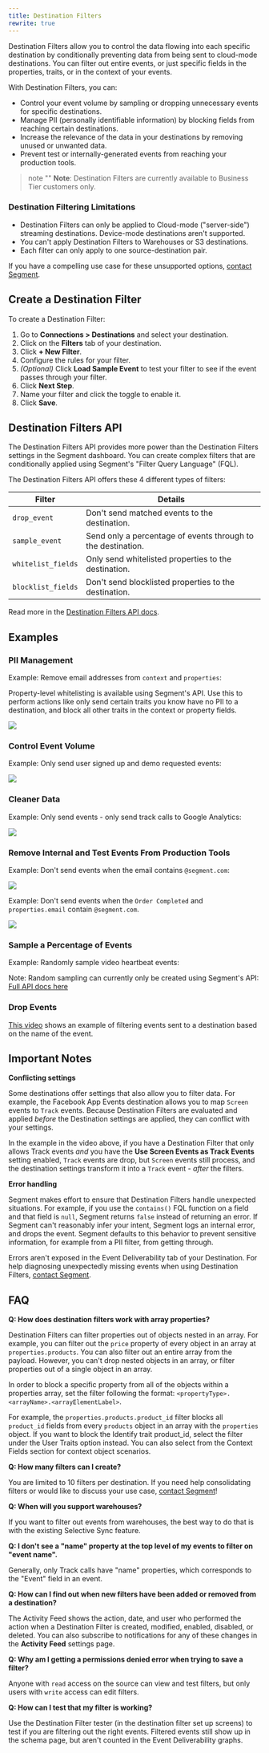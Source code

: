 ```yaml
---
title: Destination Filters
rewrite: true
---
```


Destination Filters allow you to control the data flowing into each specific destination by conditionally preventing data from being sent to cloud-mode  destinations. You can filter out entire events, or just specific fields in the properties, traits, or in the context of your events.

With Destination Filters, you can:

- Control your event volume by sampling or dropping unnecessary events for
 specific destinations.
- Manage PII (personally identifiable information) by blocking fields from
 reaching certain destinations.
- Increase the relevance of the data in your destinations by removing unused or unwanted data.
- Prevent test or internally-generated events from reaching your production tools.

> note ""
> **Note**: Destination Filters are currently available to Business Tier customers only.

### Destination Filtering Limitations

- Destination Filters can only be applied to Cloud-mode ("server-side") streaming destinations. Device-mode destinations aren't supported.
- You can't apply Destination Filters to Warehouses or S3 destinations.
- Each filter can only apply to one source-destination pair.

If you have a compelling use case for these unsupported options, [contact Segment](https://segment.com/help/contact/).

## Create a Destination Filter
To create a Destination Filter:
1. Go to **Connections > Destinations** and select your destination.
2. Click on the **Filters** tab of your destination.
3. Click **+ New Filter**.
4. Configure the rules for your filter.
5. *(Optional)* Click **Load Sample Event** to test your filter to see if the event passes through your filter.
6. Click **Next Step**.
7. Name your filter and click the toggle to enable it.
6. Click **Save**.

## Destination Filters API

The Destination Filters API provides more power than the Destination
Filters settings in the Segment dashboard. You can create complex filters
that are conditionally applied using Segment's "Filter Query Language" (FQL).

The Destination Filters API offers these 4 different types of filters:

Filter | Details
------ | -------
`drop_event` | Don't send matched events to the destination.
`sample_event` | Send only a percentage of events through to the destination.
`whitelist_fields` | Only send whitelisted properties to the destination.
`blocklist_fields` | Don't send blocklisted properties to the destination.

Read more in the [Destination Filters API docs](https://reference.segmentapis.com/#6c12fbe8-9f84-4a6c-848e-76a2325cb3c5).

## Examples

### PII Management

Example: Remove email addresses from `context` and `properties`:

Property-level whitelisting is available using Segment's API. Use this to perform actions like only send certain traits you know have no PII to a destination, and block
all other traits in the context or property fields.

![](images/destination-filters/pii_example.png)

### Control Event Volume

Example: Only send user signed up and demo requested events:

![](images/destination-filters/drop_example.png)

### Cleaner Data

Example: Only send events - only send track calls to Google Analytics:

![](images/destination-filters/clean_example.png)

### Remove Internal and Test Events From Production Tools

Example: Don't send events when the email contains `@segment.com`:

![](images/destination-filters/internal_example.png)

Example: Don't send events when the `Order Completed` and `properties.email` contain `@segment.com`.

![](images/destination-filters/internal_example2.png)

### Sample a Percentage of Events

Example: Randomly sample video heartbeat events:

Note: Random sampling can currently only be created using Segment's API: [Full API
docs here](https://reference.segmentapis.com/#6c12fbe8-9f84-4a6c-848e-76a2325cb3c5)

### Drop Events

[This video](https://www.youtube.com/watch?v=47dhAF1Hoco) shows an example of
filtering events sent to a destination based on the name of the event.

## Important Notes

**Conflicting settings**

Some destinations offer settings that also allow you to filter data. For example, the Facebook App Events destination allows you to map `Screen` events to `Track` events. Because Destination Filters are evaluated and applied _before_ the Destination settings are applied, they can conflict with your settings.

In the example in the video above, if you have a Destination Filter that only allows Track events _and_ you have the **Use Screen Events as Track Events** setting enabled, `Track` events are drop, but `Screen` events still process, and the destination settings transform it into a `Track` event - *after* the filters.

**Error handling**

Segment makes effort to ensure that Destination Filters handle unexpected
situations. For example, if you use the `contains()` FQL function on
a field and that field is `null`, Segment returns `false` instead of returning an error. If Segment can't reasonably infer your intent, Segment logs an internal error, and drops the event. Segment defaults to this behavior to prevent sensitive information, for example from a PII filter, from getting through.

Errors aren't exposed in the Event Deliverability tab of your Destination. For help diagnosing unexpectedly missing events when using Destination Filters, [contact Segment](https://segment.com/help/contact/).

## FAQ

**Q: How does destination filters work with array properties?**

Destination Filters can filter properties out of objects nested in an array. For
example, you can filter out the `price` property of every object in an array at `properties.products`. You can also filter out an entire array from the payload. However, you can't drop nested objects in an array, or filter properties out of a single object in an array.

In order to block a specific property from all of the objects within a properties array, set the filter following the format: `<propertyType>.<arrayName>.<arrayElementLabel>​`.

For example, the `properties.products.product_id` filter blocks all `product_id` fields from every `products` object in an array with the `properties` object. If you want to block the Identify trait product_id, select the filter under the User Traits option instead. You can also select from the Context Fields section for context object scenarios.

**Q: How many filters can I create?**

You are limited to 10 filters per destination. If you need help
consolidating filters or would like to discuss your use case, [contact Segment](https://segment.com/help/contact/)!

**Q: When will you support warehouses?**

If you want to filter out events from warehouses, the best way to do that is with the existing Selective Sync feature.

**Q: I don't see a "name" property at the top level of my events to filter on "event name".**

Generally, only Track calls have "name" properties, which corresponds to the
"Event" field in an event.

**Q: How can I find out when new filters have been added or removed from a destination?**

The Activity Feed shows the action, date, and user who performed the action when a Destination Filter is created, modified, enabled, disabled, or deleted. You can also subscribe to notifications for any of these changes in the **Activity Feed** settings page.

**Q: Why am I getting a permissions denied error when trying to save a filter?**

Anyone with `read` access on the source can view and test filters, but only users with `write` access can edit filters.

**Q: How can I test that my filter is working?**

Use the Destination Filter tester (in the destination filter set up screens) to test if you are filtering out the right events. Filtered events still show up in the schema page, but aren't counted in the Event Deliverability graphs.
